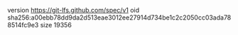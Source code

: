 version https://git-lfs.github.com/spec/v1
oid sha256:a00ebb78dd9da2d513eae3012ee27914d734be1c2c2050cc03ada788514fc9e3
size 19356
